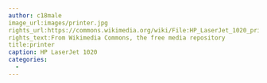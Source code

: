 ```yaml
---
author: c18male
image_url:images/printer.jpg 
rights_url:https://commons.wikimedia.org/wiki/File:HP_LaserJet_1020_printer.jpg 
rights_text:From Wikimedia Commons, the free media repository 
title:printer 
caption: HP LaserJet 1020  
categories:
  - 
---
```


